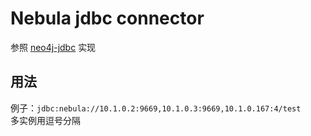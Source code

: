 # Nebula jdbc connector
参照 [neo4j-jdbc](https://github.com/neo4j-contrib/neo4j-jdbc) 实现
## 用法
例子：`jdbc:nebula://10.1.0.2:9669,10.1.0.3:9669,10.1.0.167:4/test`  
多实例用逗号分隔
